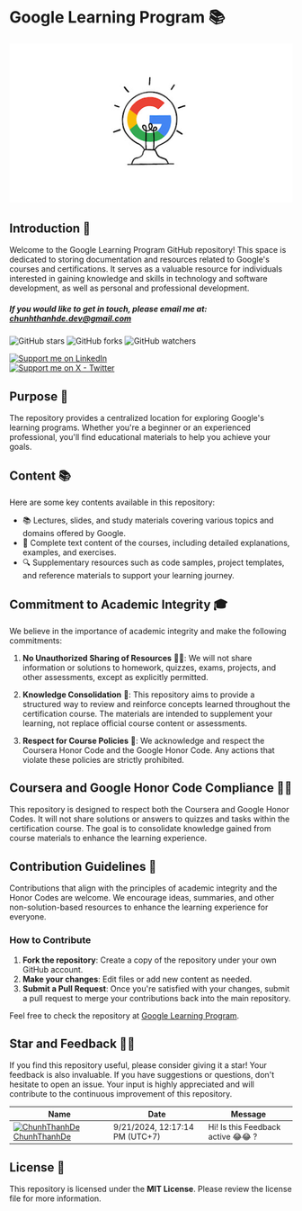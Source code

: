 # **Google Learning Program** 📚

![Google Learning Program Logo](goole-learning.jpg)

## Introduction 📖

Welcome to the Google Learning Program GitHub repository! This space is dedicated to storing documentation and resources related to Google's courses and certifications. It serves as a valuable resource for individuals interested in gaining knowledge and skills in technology and software development, as well as personal and professional development.

##### If you would like to get in touch, please email me at: **chunhthanhde.dev@gmail.com**

![GitHub stars](https://img.shields.io/github/stars/chunhthanhde/Google-Learning-Program?style=social)
![GitHub forks](https://img.shields.io/github/forks/chunhthanhde/Google-Learning-Program?style=social)
![GitHub watchers](https://img.shields.io/github/watchers/chunhthanhde/Google-Learning-Program?style=social)

<a href="https://www.linkedin.com/in/chunhthanhde/">
  <img src="https://img.shields.io/badge/Support-Recommend%2FEndorse%20me%20on%20Linkedin-blue?style=for-the-badge&logo=linkedin" alt="Support me on LinkedIn" />
</a>
<br>
<a href="https://x.com/ChunhThanhDe">
  <img src="https://img.shields.io/badge/Support-Recommend%2FEndorse%20me%20on%20X Twitter-black?style=for-the-badge&logo=x" alt="Support me on X - Twitter" />
</a>

## Purpose 🎯

The repository provides a centralized location for exploring Google's learning programs. Whether you're a beginner or an experienced professional, you'll find educational materials to help you achieve your goals.

## Content 📚

Here are some key contents available in this repository:

- 📚 Lectures, slides, and study materials covering various topics and domains offered by Google.
- 📑 Complete text content of the courses, including detailed explanations, examples, and exercises.
- 🔍 Supplementary resources such as code samples, project templates, and reference materials to support your learning journey.

## Commitment to Academic Integrity 🎓

We believe in the importance of academic integrity and make the following commitments:

1. **No Unauthorized Sharing of Resources** 🙅‍♂️: We will not share information or solutions to homework, quizzes, exams, projects, and other assessments, except as explicitly permitted.
   
2. **Knowledge Consolidation** 🧠: This repository aims to provide a structured way to review and reinforce concepts learned throughout the certification course. The materials are intended to supplement your learning, not replace official course content or assessments.
   
3. **Respect for Course Policies** 🤝: We acknowledge and respect the Coursera Honor Code and the Google Honor Code. Any actions that violate these policies are strictly prohibited.

## Coursera and Google Honor Code Compliance 📜🌟

This repository is designed to respect both the Coursera and Google Honor Codes. It will not share solutions or answers to quizzes and tasks within the certification course. The goal is to consolidate knowledge gained from course materials to enhance the learning experience.

## Contribution Guidelines 🤝

Contributions that align with the principles of academic integrity and the Honor Codes are welcome. We encourage ideas, summaries, and other non-solution-based resources to enhance the learning experience for everyone.

### How to Contribute

1. **Fork the repository**: Create a copy of the repository under your own GitHub account.
2. **Make your changes**: Edit files or add new content as needed.
3. **Submit a Pull Request**: Once you're satisfied with your changes, submit a pull request to merge your contributions back into the main repository.

Feel free to check the repository at [Google Learning Program](https://github.com/ChunhThanhDe/Google-Learning-Program).

## Star and Feedback 🌟📝

If you find this repository useful, please consider giving it a star! Your feedback is also invaluable. If you have suggestions or questions, don't hesitate to open an issue. Your input is highly appreciated and will contribute to the continuous improvement of this repository.


<!-- Feedback -->
| Name | Date | Message |
|---|---|---|
|[<img src="https://avatars.githubusercontent.com/u/98199185?s=24&u=174b59f190c6673c5d4dd4e0eaf9004d337b31fe&v=4" alt="ChunhThanhDe" width="24" />  ChunhThanhDe](https://github.com/ChunhThanhDe)|9/21/2024, 12:17:14 PM (UTC+7)|Hi! Is this Feedback active 😂😂 ?|
<!-- /Feedback -->

## License 📜

This repository is licensed under the **MIT License**. Please review the license file for more information.
